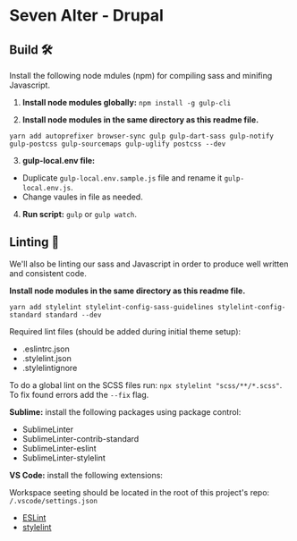 # Seven Alter - Drupal

## Build 🛠

Install the following node mdules (npm) for compiling sass and minifing Javascript.

1. **Install node modules globally:** `npm install -g gulp-cli`

2. **Install node modules in the same directory as this readme file.**

```
yarn add autoprefixer browser-sync gulp gulp-dart-sass gulp-notify gulp-postcss gulp-sourcemaps gulp-uglify postcss --dev
```

3. **gulp-local.env file:**

  * Duplicate `gulp-local.env.sample.js` file and rename it `gulp-local.env.js`.
  * Change vaules in file as needed.

4. **Run script:** `gulp` or `gulp watch`.


## Linting 🧼

We'll also be linting our sass and Javascript in order to produce well written and consistent code.

**Install node modules in the same directory as this readme file.**

```
yarn add stylelint stylelint-config-sass-guidelines stylelint-config-standard standard --dev
```

Required lint files (should be added during initial theme setup):

- .eslintrc.json
- .stylelint.json
- .stylelintignore

To do a global lint on the SCSS files run: `npx stylelint "scss/**/*.scss"`. To fix found errors add the `--fix` flag.

**Sublime:** install the following packages using package control:

- SublimeLinter
- SublimeLinter-contrib-standard
- SublimeLinter-eslint
- SublimeLinter-stylelint

**VS Code:** install the following extensions:

Workspace seeting should be located in the root of this project's repo: `/.vscode/settings.json`

- [ESLint](https://marketplace.visualstudio.com/items?itemName=dbaeumer.vscode-eslint)
- [stylelint](https://marketplace.visualstudio.com/items?itemName=stylelint.vscode-stylelint)
